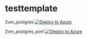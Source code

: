 # testtemplate

2vm_postgres
[![Deploy to Azure](https://aka.ms/deploytoazurebutton)](https://portal.azure.com/#create/Microsoft.Template/uri/https%3A%2F%2Fraw.githubusercontent.com%2Ftail9951%2Ftesttemplate%2Fmaster%2F2vm_postgres%2Ftemplate_2vm_postgres.json)

2vm_postgres_port
[![Deploy to Azure](https://aka.ms/deploytoazurebutton)](https://portal.azure.com/#create/Microsoft.Template/uri/https%3A%2F%2Fraw.githubusercontent.com%2Ftail9951%2Ftesttemplate%2Fmaster%2F2vm_postgres%2Ftemplate_2vm_postgres_port.json)

